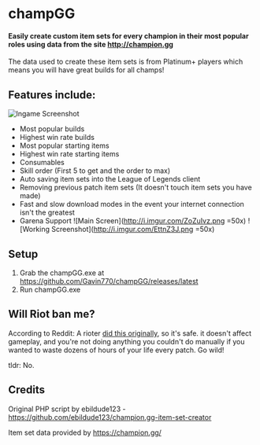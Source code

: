 champGG
=========

#### Easily create custom item sets for every champion in their most popular roles using data from the site http://champion.gg

The data used to create these item sets is from Platinum+ players which means you will have great builds for all champs!

## Features include:
![Ingame Screenshot](https://i.imgur.com/2igOUwo.png)
* Most popular builds
* Highest win rate builds
* Most popular starting items
* Highest win rate starting items
* Consumables
* Skill order (First 5 to get and the order to max)
* Auto saving item sets into the League of Legends client
* Removing previous patch item sets (It doesn't touch item sets you have made)
* Fast and slow download modes in the event your internet connection isn't the greatest
* Garena Support
![Main Screen](http://i.imgur.com/ZoZuIvz.png =50x)
![Working Screenshot](http://i.imgur.com/EttnZ3J.png =50x)
## Setup

1. Grab the champGG.exe at https://github.com/Gavin770/champGG/releases/latest
2. Run champGG.exe

## Will Riot ban me?

According to Reddit: A rioter [did this originally](https://www.reddit.com/r/leagueoflegends/comments/2xfovt/i_wrote_a_script_to_generate_item_sets_from/), so it's safe. it doesn't affect gameplay, and you're not doing anything you couldn't do manually if you wanted to waste dozens of hours of your life every patch. Go wild!

tldr: No.

## Credits

Original PHP script by ebildude123 - https://github.com/ebildude123/champion.gg-item-set-creator

Item set data provided by https://champion.gg/
